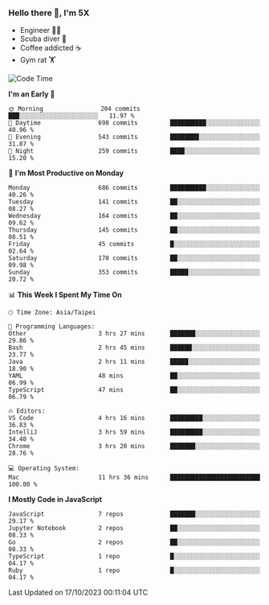 ### Hello there 👋, I'm 5X

* Engineer 👨‍💻
* Scuba diver 🤿
* Coffee addicted ☕️
* Gym rat 🏋️

<!--START_SECTION:waka-->
![Code Time](http://img.shields.io/badge/Code%20Time-588%20hrs%201%20min-blue)

**I'm an Early 🐤** 

```text
🌞 Morning                204 commits         ███░░░░░░░░░░░░░░░░░░░░░░   11.97 % 
🌆 Daytime                698 commits         ██████████░░░░░░░░░░░░░░░   40.96 % 
🌃 Evening                543 commits         ████████░░░░░░░░░░░░░░░░░   31.87 % 
🌙 Night                  259 commits         ████░░░░░░░░░░░░░░░░░░░░░   15.20 % 
```
📅 **I'm Most Productive on Monday** 

```text
Monday                   686 commits         ██████████░░░░░░░░░░░░░░░   40.26 % 
Tuesday                  141 commits         ██░░░░░░░░░░░░░░░░░░░░░░░   08.27 % 
Wednesday                164 commits         ██░░░░░░░░░░░░░░░░░░░░░░░   09.62 % 
Thursday                 145 commits         ██░░░░░░░░░░░░░░░░░░░░░░░   08.51 % 
Friday                   45 commits          █░░░░░░░░░░░░░░░░░░░░░░░░   02.64 % 
Saturday                 170 commits         ██░░░░░░░░░░░░░░░░░░░░░░░   09.98 % 
Sunday                   353 commits         █████░░░░░░░░░░░░░░░░░░░░   20.72 % 
```


📊 **This Week I Spent My Time On** 

```text
🕑︎ Time Zone: Asia/Taipei

💬 Programming Languages: 
Other                    3 hrs 27 mins       ███████░░░░░░░░░░░░░░░░░░   29.86 % 
Bash                     2 hrs 45 mins       ██████░░░░░░░░░░░░░░░░░░░   23.77 % 
Java                     2 hrs 11 mins       █████░░░░░░░░░░░░░░░░░░░░   18.90 % 
YAML                     48 mins             ██░░░░░░░░░░░░░░░░░░░░░░░   06.99 % 
TypeScript               47 mins             ██░░░░░░░░░░░░░░░░░░░░░░░   06.79 % 

🔥 Editors: 
VS Code                  4 hrs 16 mins       █████████░░░░░░░░░░░░░░░░   36.83 % 
IntelliJ                 3 hrs 59 mins       █████████░░░░░░░░░░░░░░░░   34.40 % 
Chrome                   3 hrs 20 mins       ███████░░░░░░░░░░░░░░░░░░   28.76 % 

💻 Operating System: 
Mac                      11 hrs 36 mins      █████████████████████████   100.00 % 
```

**I Mostly Code in JavaScript** 

```text
JavaScript               7 repos             ███████░░░░░░░░░░░░░░░░░░   29.17 % 
Jupyter Notebook         2 repos             ██░░░░░░░░░░░░░░░░░░░░░░░   08.33 % 
Go                       2 repos             ██░░░░░░░░░░░░░░░░░░░░░░░   08.33 % 
TypeScript               1 repo              █░░░░░░░░░░░░░░░░░░░░░░░░   04.17 % 
Ruby                     1 repo              █░░░░░░░░░░░░░░░░░░░░░░░░   04.17 % 
```




 Last Updated on 17/10/2023 00:11:04 UTC
<!--END_SECTION:waka-->
